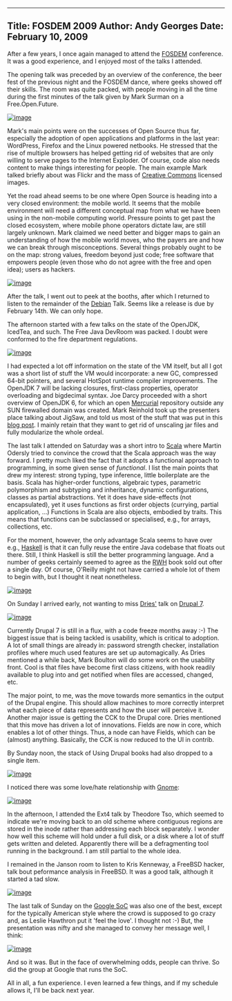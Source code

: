 -----
Title:  FOSDEM 2009
Author: Andy Georges
Date: February 10, 2009
-----







After a few years, I once again managed to attend the
[FOSDEM](http://fosdem.org/) conference. It was a good experience, and I
enjoyed most of the talks I attended.


The opening talk was preceded by an overview of the conference, the beer
fest of the previous night and the FOSDEM dance, where geeks showed off
their skills. The room was quite packed, with people moving in all the
time during the first minutes of the talk given by Mark Surman on a
Free.Open.Future.


[![image](71E880C1-5FC7-4F7A-AAB7-FFFF4D3E0628-1.jpg)](http://www.flickr.com/photos/itkovian/3261442552/)


Mark's main points were on the successes of Open Source thus far,
especially the adoption of open applications and platforms in the last
year: WordPress, Firefox and the Linux powered netbooks. He stressed
that the rise of multiple browsers has helped getting rid of websites
that are only willing to serve pages to the Internet Exploder. Of
course, code also needs content to make things interesting for people.
The main example Mark talked briefly about was Flickr and the mass of
[Creative Commons](http://creativecommons.org/) licensed images.


Yet the road ahead seems to be one where Open Source is heading into a
very closed environment: the mobile world. It seems that the mobile
environment will need a different conceptual map from what we have been
using in the non-mobile computing world. Pressure points to get past the
closed ecosystem, where mobile phone operators dictate law, are still
largely unknown. Mark claimed we need better and bigger maps to gain an
understanding of how the mobile world moves, who the payers are and how
we can break through misconceptions. Several things probably ought to be
on the map: strong values, freedom beyond just code; free software that
empowers people (even those who do not agree with the free and open
idea); users as hackers.


[![image](71E880C1-5FC7-4F7A-AAB7-FFFF4D3E0628-2.jpg)](http://www.flickr.com/photos/itkovian/3260596917/)


After the talk, I went out to peek at the booths, after which I returned
to listen to the remainder of the [Debian](http://www.debian.org/) Talk.
Seems like a release is due by February 14th. We can only hope.


The afternoon started with a few talks on the state of the OpenJDK,
IcedTea, and such. The Free Java DevRoom was packed. I doubt were
conformed to the fire department regulations.


[![image](71E880C1-5FC7-4F7A-AAB7-FFFF4D3E0628-3.jpg)](http://www.flickr.com/photos/itkovian/3260627013/)


I had expected a lot off information on the state of the VM itself, but
all I got was a short list of stuff the VM would incorporate: a new GC,
compressed 64-bit pointers, and several HotSpot runtime compiler
improvements. The OpenJDK 7 will be lacking closures, first-class
properties, operator overloading and bigdecimal syntax. Joe Darcy
proceeded with a short overview of OpenJDK 6, for which an open
[Mercurial](http://www.selenic.com/mercurial/wiki/) repository outside
any SUN firewalled domain was created. Mark Reinhold took up the
presenters place talking about JigSaw, and told us most of the stuff
that was put in this [blog post](http://blogs.sun.com/mr/entry/jigsaw).
I mainly retain that they want to get rid of unscaling jar files and
fully modularize the whole ordeal.


The last talk I attended on Saturday was a short intro to
[Scala](http://www.scala-lang.org/) where Martin Odersly tried to
convince the crowd that the Scala approach was the way forward. I pretty
much liked the fact that it adopts a functional approach to programming,
in some given sense of *functional*. I list the main points that drew my
interest: strong typing, type inference, little boilerplate are the
basis. Scala has higher-order functions, algebraic types, parametric
polymorphism and subtyping and inheritance, dynamic configurations,
classes as partial abstractions. Yet it does have side-effects (not
encapsulated), yet it uses functions as first order objects (currying,
partial application, ...) Functions in Scala are also objects, embodied
by traits. This means that functions can be subclassed or specialised,
e.g., for arrays, collections, etc.


For the moment, however, the only advantage Scala seems to have over
e.g., [Haskell](http://haskel.org/) is that it can fully reuse the
entire Java codebase that floats out there. Still, I think Haskell is
still the better programming language. And a number of geeks certainly
seemed to agree as the [RWH](http://book.realworldhaskell.org/) book
sold out ofter a single day. Of course, O'Reilly might not have carried
a whole lot of them to begin with, but I thought it neat nonetheless.


[![image](71E880C1-5FC7-4F7A-AAB7-FFFF4D3E0628-4.jpg)](http://www.flickr.com/photos/itkovian/3261431400/)


On Sunday I arrived early, not wanting to miss
[Dries'](http://buytaert.net/) talk on [Drupal 7](http://drupal.org/).


[![image](71E880C1-5FC7-4F7A-AAB7-FFFF4D3E0628-5.jpg)](http://www.flickr.com/photos/itkovian/3263794313/)


Currently Drupal 7 is still in a flux, with a code freeze months away
:-) The biggest issue that is being tackled is usability, which is
critical to adoption. A lot of small things are already in: password
strength checker, installation profiles where much used features are set
up automagically. As Dries mentioned a while back, Mark Boulton will do
some work on the usability front. Cool is that files have become first
class citizens, with hook readily available to plug into and get
notified when files are accessed, changed, etc.


The major point, to me, was the move towards more semantics in the
output of the Drupal engine. This should allow machines to more
correctly interpret what each piece of data represents and how the user
will perceive it. Another major issue is getting the CCK to the Drupal
core. Dries mentioned that this move has driven a lot of innovations.
Fields are now in core, which enables a lot of other things. Thus, a
node can have Fields, which can be (almost) anything. Basically, the CCK
is now reduced to the UI in contrib.


By Sunday noon, the stack of Using Drupal books had also dropped to a
single item.


[![image](71E880C1-5FC7-4F7A-AAB7-FFFF4D3E0628-6.jpg)](http://www.flickr.com/photos/itkovian/3264646268/)


I noticed there was some love/hate relationship with
[Gnome](http://gnome.org/):


[![image](71E880C1-5FC7-4F7A-AAB7-FFFF4D3E0628-7.jpg)](http://www.flickr.com/photos/itkovian/3263838801/)


In the afternoon, I attended the Ext4 talk by Theodore Tso, which seemed
to indicate we're moving back to an old scheme where contiguous regions
are stored in the inode rather than addressing each block separately. I
wonder how well this scheme will hold under a full disk, or a disk where
a lot of stuff gets written and deleted. Apparently there will be a
defragmenting tool running in the background. I am still partial to the
whole idea.


I remained in the Janson room to listen to Kris Kenneway, a FreeBSD
hacker, talk bout peformance analysis in FreeBSD. It was a good talk,
although it started a tad slow.


[![image](71E880C1-5FC7-4F7A-AAB7-FFFF4D3E0628-8.jpg)](http://www.flickr.com/photos/itkovian/3263847491/)


The last talk of Sunday on the [Google
SoC](http://code.google.com/soc/2008/) was also one of the best, except
for the typically American style where the crowd is supposed to go crazy
and, as Leslie Hawthron put it 'feel the love'. I thought not :-) But,
the presentation was nifty and she managed to convey her message well, I
think:


[![image](71E880C1-5FC7-4F7A-AAB7-FFFF4D3E0628-9.jpg)](http://www.flickr.com/photos/itkovian/3264684934/)


And so it was. But in the face of overwhelming odds, people can thrive.
So did the group at Google that runs the SoC.


All in all, a fun experience. I even learned a few things, and if my
schedule allows it, I'll be back next year.




